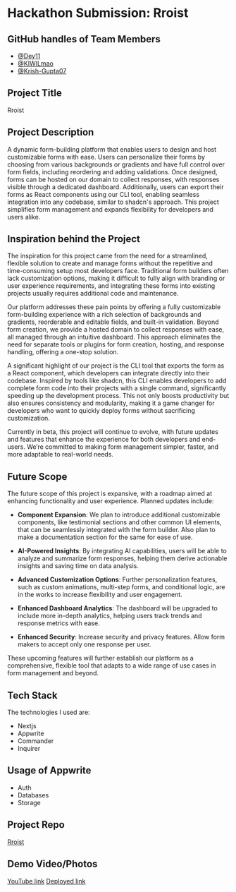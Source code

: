 # Hackathon Submission: Rroist

## GitHub handles of Team Members  

- [@Dey11](https://github.com/dey11)
- [@KIWILmao](https://github.com/KIWILmao)
- [@Krish-Gupta07](https://github.com/Krish-Gupta07)


## Project Title

Rroist

## Project Description    

A dynamic form-building platform that enables users to design and host customizable forms with ease. Users can personalize their forms by choosing from various backgrounds or gradients and have full control over form fields, including reordering and adding validations. Once designed, forms can be hosted on our domain to collect responses, with responses visible through a dedicated dashboard. Additionally, users can export their forms as React components using our CLI tool, enabling seamless integration into any codebase, similar to shadcn's approach. This project simplifies form management and expands flexibility for developers and users alike.


## Inspiration behind the Project  

The inspiration for this project came from the need for a streamlined, flexible solution to create and manage forms without the repetitive and time-consuming setup most developers face. Traditional form builders often lack customization options, making it difficult to fully align with branding or user experience requirements, and integrating these forms into existing projects usually requires additional code and maintenance.

Our platform addresses these pain points by offering a fully customizable form-building experience with a rich selection of backgrounds and gradients, reorderable and editable fields, and built-in validation. Beyond form creation, we provide a hosted domain to collect responses with ease, all managed through an intuitive dashboard. This approach eliminates the need for separate tools or plugins for form creation, hosting, and response handling, offering a one-stop solution.

A significant highlight of our project is the CLI tool that exports the form as a React component, which developers can integrate directly into their codebase. Inspired by tools like shadcn, this CLI enables developers to add complete form code into their projects with a single command, significantly speeding up the development process. This not only boosts productivity but also ensures consistency and modularity, making it a game changer for developers who want to quickly deploy forms without sacrificing customization.

Currently in beta, this project will continue to evolve, with future updates and features that enhance the experience for both developers and end-users. We’re committed to making form management simpler, faster, and more adaptable to real-world needs.

## Future Scope
The future scope of this project is expansive, with a roadmap aimed at enhancing functionality and user experience. Planned updates include:

- **Component Expansion**: We plan to introduce additional customizable components, like testimonial sections and other common UI elements, that can be seamlessly integrated with the form builder. Also plan to make a documentation section for the same for ease of use.
  
- **AI-Powered Insights**: By integrating AI capabilities, users will be able to analyze and summarize form responses, helping them derive actionable insights and saving time on data analysis.
  
- **Advanced Customization Options**: Further personalization features, such as custom animations, multi-step forms, and conditional logic, are in the works to increase flexibility and user engagement.
  
- **Enhanced Dashboard Analytics**: The dashboard will be upgraded to include more in-depth analytics, helping users track trends and response metrics with ease.

- **Enhanced Security**: Increase security and privacy features. Allow form makers to accept only one response per user.

These upcoming features will further establish our platform as a comprehensive, flexible tool that adapts to a wide range of use cases in form management and beyond.

## Tech Stack    

The technologies I used are:
- Nextjs
- Appwrite
- Commander
- Inquirer

## Usage of Appwrite
- Auth
- Databases
- Storage

## Project Repo  

[Rroist](https://github.com/Dey11/Appwrite-hackathon)

## Demo Video/Photos  

[YouTube link](https://youtu.be/S2Z-rImbO2E)
[Deployed link](https://rroist.vercel.app)
